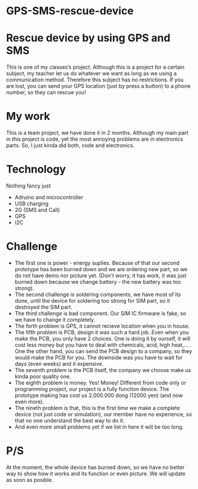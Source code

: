 # GPS-SMS-rescue-device

# Rescue device by using GPS and SMS

This is one of my classes’s project. Although this is a project for a certain subject, my teacher let us do whatever we want as long as we using a communication method. Therefore this subject has no restrictions.
If you are lost, you can send your GPS location (just by press a button) to a phone number, so they can rescue you!

# My work
This is a team project, we have done it in 2 months.
Although my main part in this project is code, yet the most annoying problems are in electronics parts. So, I just kinda did both, code and electronics.

 
# Technology
Nothing fancy just
- Adruino and microcontroller
- USB charging
- 2G (SMS and Call)
- GPS
- I2C

# Challenge
- The first one is power - energy suplies. Because of that our second prototype has been burned down and we are ordering new part, so we do not have demo nor picture yet. (Don't worry, it has work, it was just burned down because we change battery - the new battery was too strong).
- The second challenge is soldering components, we have most of its done, until the device for soldering too strong for SIM part, so it destroyed the SIM part.
- The third challenge is bad component. Our SIM IC firmware is fake, so we have to change it completely.
- The forth problem is GPS, it cannot recieve location when you in house.
- The fifth problem is PCB, design it was such a hard job. Even when you make the PCB, you only have 2 choices. One is doing it by ourself, it will cost less money but you have to deal with chemicals, acid, high heat,... . One the other hand, you can send the PCB design to a company, so they would make the PCB for you. The downside was you have to wait for days (even weeks) and it expensive.
- The seventh problem is the PCB itself, the company we choose make us kinda poor quality one.
- The eighth problem is money. Yes! Money! Different from code only or programming project, our project is a fully function device. The prototype making has cost us 2.000.000 dong (12000 yen) (and now even more).
- The nineth problem is that, this is the first time we make a complete device (not just code or simulation), our member have no experience, so that no one understand the best way to do it.
- And even more small problems yet if we list in here it will be too long. 

# P/S
At the moment, the whole device has burned down, so we have no better way to show how it works and its function or even picture. We will update as soon as posible. 
